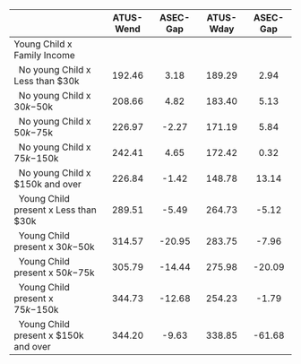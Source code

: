 
|                      |    ATUS-Wend |     ASEC-Gap |    ATUS-Wday |     ASEC-Gap |
| -------------------- | :----------: | :----------: | :----------: | :----------: |
| Young Child x Family Income |              |              |              |              |
| &nbsp;&nbsp;No young Child x Less than $30k |       192.46 |         3.18 |       189.29 |         2.94 |
| &nbsp;&nbsp;No young Child x $30k-$50k |       208.66 |         4.82 |       183.40 |         5.13 |
| &nbsp;&nbsp;No young Child x $50k-$75k |       226.97 |        -2.27 |       171.19 |         5.84 |
| &nbsp;&nbsp;No young Child x $75k-$150k |       242.41 |         4.65 |       172.42 |         0.32 |
| &nbsp;&nbsp;No young Child x $150k and over |       226.84 |        -1.42 |       148.78 |        13.14 |
| &nbsp;&nbsp;Young Child present x Less than $30k |       289.51 |        -5.49 |       264.73 |        -5.12 |
| &nbsp;&nbsp;Young Child present x $30k-$50k |       314.57 |       -20.95 |       283.75 |        -7.96 |
| &nbsp;&nbsp;Young Child present x $50k-$75k |       305.79 |       -14.44 |       275.98 |       -20.09 |
| &nbsp;&nbsp;Young Child present x $75k-$150k |       344.73 |       -12.68 |       254.23 |        -1.79 |
| &nbsp;&nbsp;Young Child present x $150k and over |       344.20 |        -9.63 |       338.85 |       -61.68 |

